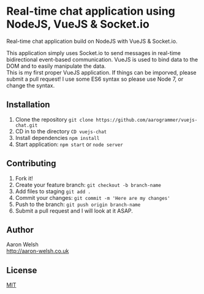 # Real-time chat application using NodeJS, VueJS & Socket.io

Real-time chat application build on NodeJS with VueJS & Socket.io.  

This application simply uses Socket.io to send messages in real-time bidirectional event-based communication. VueJS is used to bind data to the DOM and to easily manipulate the data.  
This is my first proper VueJS application. If things can be imporved, please submit a pull request!
I use some ES6 syntax so please use Node 7, or change the syntax.


## Installation
1. Clone the repository `git clone https://github.com/aarogrammer/vuejs-chat.git`  
2. CD in to the directory `CD vuejs-chat`  
3. Install dependencies `npm install`   
4. Start application: `npm start` or `node server`  

## Contributing
1. Fork it!
2. Create your feature branch: `git checkout -b branch-name`  
3. Add files to staging `git add .`  
4. Commit your changes: `git commit -m 'Here are my changes'`  
5. Push to the branch: `git push origin branch-name`  
6. Submit a pull request and I will look at it ASAP.  

## Author
Aaron Welsh  
http://aaron-welsh.co.uk

## License

[MIT](http://opensource.org/licenses/MIT)